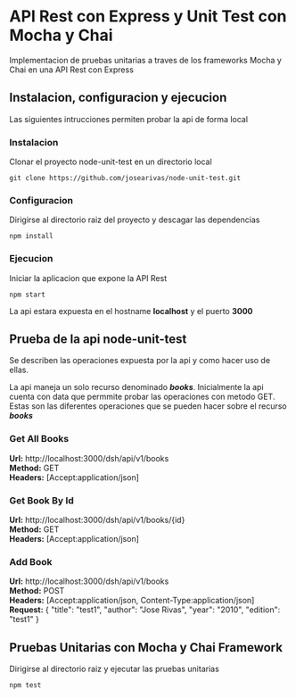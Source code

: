 # API Rest con Express y Unit Test con Mocha y Chai
Implementacion de pruebas unitarias a traves de los frameworks Mocha y Chai en una API Rest con Express

## Instalacion, configuracion y ejecucion
Las siguientes intrucciones permiten probar la api de forma local

### Instalacion
Clonar el proyecto node-unit-test en un directorio local
```
git clone https://github.com/josearivas/node-unit-test.git
```

### Configuracion
Dirigirse al directorio raiz del proyecto y descagar las dependencias
```
npm install
```

### Ejecucion
Iniciar la aplicacion que expone la API Rest
```
npm start
```

La api estara expuesta en el hostname **localhost** y el puerto **3000**

## Prueba de la api node-unit-test
Se describen las operaciones expuesta por la api y como hacer uso de ellas.

La api maneja un solo recurso denominado ***books***. Inicialmente la api cuenta con data que permmite probar las operaciones con metodo GET. Estas son las diferentes operaciones que se pueden hacer sobre el recurso ***books***

### Get All Books
**Url:** http://localhost:3000/dsh/api/v1/books  
**Method:** GET  
**Headers:** [Accept:application/json]  

### Get Book By Id
**Url:** http://localhost:3000/dsh/api/v1/books/{id}  
**Method:** GET  
**Headers:** [Accept:application/json]  

### Add Book
**Url:** http://localhost:3000/dsh/api/v1/books  
**Method:** POST  
**Headers:** [Accept:application/json, Content-Type:application/json]  
**Request:** { "title": "test1", "author": "Jose Rivas", "year": "2010", "edition": "test1" }

## Pruebas Unitarias con Mocha y Chai Framework
Dirigirse al directorio raiz y ejecutar las pruebas unitarias
```
npm test
```